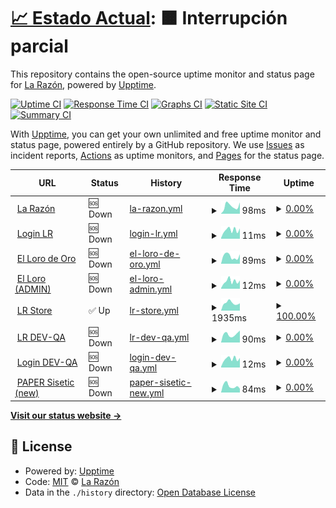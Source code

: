 # [📈 Estado Actual](https://radar.la-razon.com): <!--live status--> **🟧 Interrupción parcial**

This repository contains the open-source uptime monitor and status page for [La Razón](www.la-razon.com), powered by [Upptime](https://github.com/upptime/upptime).

[![Uptime CI](https://github.com/la-razonbo/radar/workflows/Uptime%20CI/badge.svg)](https://github.com/la-razonbo/radar/actions?query=workflow%3A%22Uptime+CI%22)
[![Response Time CI](https://github.com/la-razonbo/radar/workflows/Response%20Time%20CI/badge.svg)](https://github.com/la-razonbo/radar/actions?query=workflow%3A%22Response+Time+CI%22)
[![Graphs CI](https://github.com/la-razonbo/radar/workflows/Graphs%20CI/badge.svg)](https://github.com/la-razonbo/radar/actions?query=workflow%3A%22Graphs+CI%22)
[![Static Site CI](https://github.com/la-razonbo/radar/workflows/Static%20Site%20CI/badge.svg)](https://github.com/la-razonbo/radar/actions?query=workflow%3A%22Static+Site+CI%22)
[![Summary CI](https://github.com/la-razonbo/radar/workflows/Summary%20CI/badge.svg)](https://github.com/la-razonbo/radar/actions?query=workflow%3A%22Summary+CI%22)

With [Upptime](https://upptime.js.org), you can get your own unlimited and free uptime monitor and status page, powered entirely by a GitHub repository. We use [Issues](https://github.com/la-razonbo/radar/issues) as incident reports, [Actions](https://github.com/la-razonbo/radar/actions) as uptime monitors, and [Pages](https://radar.la-razon.com) for the status page.

<!--start: status pages-->
<!-- This summary is generated by Upptime (https://github.com/upptime/upptime) -->
<!-- Do not edit this manually, your changes will be overwritten -->
<!-- prettier-ignore -->
| URL | Status | History | Response Time | Uptime |
| --- | ------ | ------- | ------------- | ------ |
| <img alt="" src="https://cdn.jsdelivr.net/gh/la-razonbo/radar@master/assets/lr-icon.svg" height="13"> [La Razón](https://www.la-razon.com) | 🆘 Down | [la-razon.yml](https://github.com/la-razonbo/radar/commits/HEAD/history/la-razon.yml) | <details><summary><img alt="Response time graph" src="./graphs/la-razon/response-time-week.png" height="20"> 98ms</summary><br><a href="https://radar.la-razon.com/history/la-razon"><img alt="Response time 98" src="https://img.shields.io/endpoint?url=https%3A%2F%2Fraw.githubusercontent.com%2Fla-razonbo%2Fradar%2FHEAD%2Fapi%2Fla-razon%2Fresponse-time.json"></a><br><a href="https://radar.la-razon.com/history/la-razon"><img alt="24-hour response time 129" src="https://img.shields.io/endpoint?url=https%3A%2F%2Fraw.githubusercontent.com%2Fla-razonbo%2Fradar%2FHEAD%2Fapi%2Fla-razon%2Fresponse-time-day.json"></a><br><a href="https://radar.la-razon.com/history/la-razon"><img alt="7-day response time 98" src="https://img.shields.io/endpoint?url=https%3A%2F%2Fraw.githubusercontent.com%2Fla-razonbo%2Fradar%2FHEAD%2Fapi%2Fla-razon%2Fresponse-time-week.json"></a><br><a href="https://radar.la-razon.com/history/la-razon"><img alt="30-day response time 80" src="https://img.shields.io/endpoint?url=https%3A%2F%2Fraw.githubusercontent.com%2Fla-razonbo%2Fradar%2FHEAD%2Fapi%2Fla-razon%2Fresponse-time-month.json"></a><br><a href="https://radar.la-razon.com/history/la-razon"><img alt="1-year response time 98" src="https://img.shields.io/endpoint?url=https%3A%2F%2Fraw.githubusercontent.com%2Fla-razonbo%2Fradar%2FHEAD%2Fapi%2Fla-razon%2Fresponse-time-year.json"></a></details> | <details><summary><a href="https://radar.la-razon.com/history/la-razon">0.00%</a></summary><a href="https://radar.la-razon.com/history/la-razon"><img alt="All-time uptime 2.00%" src="https://img.shields.io/endpoint?url=https%3A%2F%2Fraw.githubusercontent.com%2Fla-razonbo%2Fradar%2FHEAD%2Fapi%2Fla-razon%2Fuptime.json"></a><br><a href="https://radar.la-razon.com/history/la-razon"><img alt="24-hour uptime 0.00%" src="https://img.shields.io/endpoint?url=https%3A%2F%2Fraw.githubusercontent.com%2Fla-razonbo%2Fradar%2FHEAD%2Fapi%2Fla-razon%2Fuptime-day.json"></a><br><a href="https://radar.la-razon.com/history/la-razon"><img alt="7-day uptime 0.00%" src="https://img.shields.io/endpoint?url=https%3A%2F%2Fraw.githubusercontent.com%2Fla-razonbo%2Fradar%2FHEAD%2Fapi%2Fla-razon%2Fuptime-week.json"></a><br><a href="https://radar.la-razon.com/history/la-razon"><img alt="30-day uptime 1.38%" src="https://img.shields.io/endpoint?url=https%3A%2F%2Fraw.githubusercontent.com%2Fla-razonbo%2Fradar%2FHEAD%2Fapi%2Fla-razon%2Fuptime-month.json"></a><br><a href="https://radar.la-razon.com/history/la-razon"><img alt="1-year uptime 2.00%" src="https://img.shields.io/endpoint?url=https%3A%2F%2Fraw.githubusercontent.com%2Fla-razonbo%2Fradar%2FHEAD%2Fapi%2Fla-razon%2Fuptime-year.json"></a></details>
| <img alt="" src="https://cdn.jsdelivr.net/gh/la-razonbo/radar@master/assets/lr-icon.svg" height="13"> [Login LR](https://www.la-razon.com/login) | 🆘 Down | [login-lr.yml](https://github.com/la-razonbo/radar/commits/HEAD/history/login-lr.yml) | <details><summary><img alt="Response time graph" src="./graphs/login-lr/response-time-week.png" height="20"> 11ms</summary><br><a href="https://radar.la-razon.com/history/login-lr"><img alt="Response time 25" src="https://img.shields.io/endpoint?url=https%3A%2F%2Fraw.githubusercontent.com%2Fla-razonbo%2Fradar%2FHEAD%2Fapi%2Flogin-lr%2Fresponse-time.json"></a><br><a href="https://radar.la-razon.com/history/login-lr"><img alt="24-hour response time 9" src="https://img.shields.io/endpoint?url=https%3A%2F%2Fraw.githubusercontent.com%2Fla-razonbo%2Fradar%2FHEAD%2Fapi%2Flogin-lr%2Fresponse-time-day.json"></a><br><a href="https://radar.la-razon.com/history/login-lr"><img alt="7-day response time 11" src="https://img.shields.io/endpoint?url=https%3A%2F%2Fraw.githubusercontent.com%2Fla-razonbo%2Fradar%2FHEAD%2Fapi%2Flogin-lr%2Fresponse-time-week.json"></a><br><a href="https://radar.la-razon.com/history/login-lr"><img alt="30-day response time 11" src="https://img.shields.io/endpoint?url=https%3A%2F%2Fraw.githubusercontent.com%2Fla-razonbo%2Fradar%2FHEAD%2Fapi%2Flogin-lr%2Fresponse-time-month.json"></a><br><a href="https://radar.la-razon.com/history/login-lr"><img alt="1-year response time 25" src="https://img.shields.io/endpoint?url=https%3A%2F%2Fraw.githubusercontent.com%2Fla-razonbo%2Fradar%2FHEAD%2Fapi%2Flogin-lr%2Fresponse-time-year.json"></a></details> | <details><summary><a href="https://radar.la-razon.com/history/login-lr">0.00%</a></summary><a href="https://radar.la-razon.com/history/login-lr"><img alt="All-time uptime 2.00%" src="https://img.shields.io/endpoint?url=https%3A%2F%2Fraw.githubusercontent.com%2Fla-razonbo%2Fradar%2FHEAD%2Fapi%2Flogin-lr%2Fuptime.json"></a><br><a href="https://radar.la-razon.com/history/login-lr"><img alt="24-hour uptime 0.00%" src="https://img.shields.io/endpoint?url=https%3A%2F%2Fraw.githubusercontent.com%2Fla-razonbo%2Fradar%2FHEAD%2Fapi%2Flogin-lr%2Fuptime-day.json"></a><br><a href="https://radar.la-razon.com/history/login-lr"><img alt="7-day uptime 0.00%" src="https://img.shields.io/endpoint?url=https%3A%2F%2Fraw.githubusercontent.com%2Fla-razonbo%2Fradar%2FHEAD%2Fapi%2Flogin-lr%2Fuptime-week.json"></a><br><a href="https://radar.la-razon.com/history/login-lr"><img alt="30-day uptime 1.38%" src="https://img.shields.io/endpoint?url=https%3A%2F%2Fraw.githubusercontent.com%2Fla-razonbo%2Fradar%2FHEAD%2Fapi%2Flogin-lr%2Fuptime-month.json"></a><br><a href="https://radar.la-razon.com/history/login-lr"><img alt="1-year uptime 2.00%" src="https://img.shields.io/endpoint?url=https%3A%2F%2Fraw.githubusercontent.com%2Fla-razonbo%2Fradar%2FHEAD%2Fapi%2Flogin-lr%2Fuptime-year.json"></a></details>
| <img alt="" src="https://lorodeoro.la-razon.com/img/logo/favicon.png" height="13"> [El Loro de Oro](https://lorodeoro.la-razon.com) | 🆘 Down | [el-loro-de-oro.yml](https://github.com/la-razonbo/radar/commits/HEAD/history/el-loro-de-oro.yml) | <details><summary><img alt="Response time graph" src="./graphs/el-loro-de-oro/response-time-week.png" height="20"> 89ms</summary><br><a href="https://radar.la-razon.com/history/el-loro-de-oro"><img alt="Response time 150" src="https://img.shields.io/endpoint?url=https%3A%2F%2Fraw.githubusercontent.com%2Fla-razonbo%2Fradar%2FHEAD%2Fapi%2Fel-loro-de-oro%2Fresponse-time.json"></a><br><a href="https://radar.la-razon.com/history/el-loro-de-oro"><img alt="24-hour response time 70" src="https://img.shields.io/endpoint?url=https%3A%2F%2Fraw.githubusercontent.com%2Fla-razonbo%2Fradar%2FHEAD%2Fapi%2Fel-loro-de-oro%2Fresponse-time-day.json"></a><br><a href="https://radar.la-razon.com/history/el-loro-de-oro"><img alt="7-day response time 89" src="https://img.shields.io/endpoint?url=https%3A%2F%2Fraw.githubusercontent.com%2Fla-razonbo%2Fradar%2FHEAD%2Fapi%2Fel-loro-de-oro%2Fresponse-time-week.json"></a><br><a href="https://radar.la-razon.com/history/el-loro-de-oro"><img alt="30-day response time 84" src="https://img.shields.io/endpoint?url=https%3A%2F%2Fraw.githubusercontent.com%2Fla-razonbo%2Fradar%2FHEAD%2Fapi%2Fel-loro-de-oro%2Fresponse-time-month.json"></a><br><a href="https://radar.la-razon.com/history/el-loro-de-oro"><img alt="1-year response time 150" src="https://img.shields.io/endpoint?url=https%3A%2F%2Fraw.githubusercontent.com%2Fla-razonbo%2Fradar%2FHEAD%2Fapi%2Fel-loro-de-oro%2Fresponse-time-year.json"></a></details> | <details><summary><a href="https://radar.la-razon.com/history/el-loro-de-oro">0.00%</a></summary><a href="https://radar.la-razon.com/history/el-loro-de-oro"><img alt="All-time uptime 2.00%" src="https://img.shields.io/endpoint?url=https%3A%2F%2Fraw.githubusercontent.com%2Fla-razonbo%2Fradar%2FHEAD%2Fapi%2Fel-loro-de-oro%2Fuptime.json"></a><br><a href="https://radar.la-razon.com/history/el-loro-de-oro"><img alt="24-hour uptime 0.00%" src="https://img.shields.io/endpoint?url=https%3A%2F%2Fraw.githubusercontent.com%2Fla-razonbo%2Fradar%2FHEAD%2Fapi%2Fel-loro-de-oro%2Fuptime-day.json"></a><br><a href="https://radar.la-razon.com/history/el-loro-de-oro"><img alt="7-day uptime 0.00%" src="https://img.shields.io/endpoint?url=https%3A%2F%2Fraw.githubusercontent.com%2Fla-razonbo%2Fradar%2FHEAD%2Fapi%2Fel-loro-de-oro%2Fuptime-week.json"></a><br><a href="https://radar.la-razon.com/history/el-loro-de-oro"><img alt="30-day uptime 1.38%" src="https://img.shields.io/endpoint?url=https%3A%2F%2Fraw.githubusercontent.com%2Fla-razonbo%2Fradar%2FHEAD%2Fapi%2Fel-loro-de-oro%2Fuptime-month.json"></a><br><a href="https://radar.la-razon.com/history/el-loro-de-oro"><img alt="1-year uptime 2.00%" src="https://img.shields.io/endpoint?url=https%3A%2F%2Fraw.githubusercontent.com%2Fla-razonbo%2Fradar%2FHEAD%2Fapi%2Fel-loro-de-oro%2Fuptime-year.json"></a></details>
| <img alt="" src="https://lorodeoro.la-razon.com/img/logo/favicon.png" height="13"> [El Loro (ADMIN)](https://lorodeoro.la-razon.com/admin) | 🆘 Down | [el-loro-admin.yml](https://github.com/la-razonbo/radar/commits/HEAD/history/el-loro-admin.yml) | <details><summary><img alt="Response time graph" src="./graphs/el-loro-admin/response-time-week.png" height="20"> 12ms</summary><br><a href="https://radar.la-razon.com/history/el-loro-admin"><img alt="Response time 78" src="https://img.shields.io/endpoint?url=https%3A%2F%2Fraw.githubusercontent.com%2Fla-razonbo%2Fradar%2FHEAD%2Fapi%2Fel-loro-admin%2Fresponse-time.json"></a><br><a href="https://radar.la-razon.com/history/el-loro-admin"><img alt="24-hour response time 12" src="https://img.shields.io/endpoint?url=https%3A%2F%2Fraw.githubusercontent.com%2Fla-razonbo%2Fradar%2FHEAD%2Fapi%2Fel-loro-admin%2Fresponse-time-day.json"></a><br><a href="https://radar.la-razon.com/history/el-loro-admin"><img alt="7-day response time 12" src="https://img.shields.io/endpoint?url=https%3A%2F%2Fraw.githubusercontent.com%2Fla-razonbo%2Fradar%2FHEAD%2Fapi%2Fel-loro-admin%2Fresponse-time-week.json"></a><br><a href="https://radar.la-razon.com/history/el-loro-admin"><img alt="30-day response time 11" src="https://img.shields.io/endpoint?url=https%3A%2F%2Fraw.githubusercontent.com%2Fla-razonbo%2Fradar%2FHEAD%2Fapi%2Fel-loro-admin%2Fresponse-time-month.json"></a><br><a href="https://radar.la-razon.com/history/el-loro-admin"><img alt="1-year response time 78" src="https://img.shields.io/endpoint?url=https%3A%2F%2Fraw.githubusercontent.com%2Fla-razonbo%2Fradar%2FHEAD%2Fapi%2Fel-loro-admin%2Fresponse-time-year.json"></a></details> | <details><summary><a href="https://radar.la-razon.com/history/el-loro-admin">0.00%</a></summary><a href="https://radar.la-razon.com/history/el-loro-admin"><img alt="All-time uptime 2.01%" src="https://img.shields.io/endpoint?url=https%3A%2F%2Fraw.githubusercontent.com%2Fla-razonbo%2Fradar%2FHEAD%2Fapi%2Fel-loro-admin%2Fuptime.json"></a><br><a href="https://radar.la-razon.com/history/el-loro-admin"><img alt="24-hour uptime 0.00%" src="https://img.shields.io/endpoint?url=https%3A%2F%2Fraw.githubusercontent.com%2Fla-razonbo%2Fradar%2FHEAD%2Fapi%2Fel-loro-admin%2Fuptime-day.json"></a><br><a href="https://radar.la-razon.com/history/el-loro-admin"><img alt="7-day uptime 0.00%" src="https://img.shields.io/endpoint?url=https%3A%2F%2Fraw.githubusercontent.com%2Fla-razonbo%2Fradar%2FHEAD%2Fapi%2Fel-loro-admin%2Fuptime-week.json"></a><br><a href="https://radar.la-razon.com/history/el-loro-admin"><img alt="30-day uptime 1.38%" src="https://img.shields.io/endpoint?url=https%3A%2F%2Fraw.githubusercontent.com%2Fla-razonbo%2Fradar%2FHEAD%2Fapi%2Fel-loro-admin%2Fuptime-month.json"></a><br><a href="https://radar.la-razon.com/history/el-loro-admin"><img alt="1-year uptime 2.01%" src="https://img.shields.io/endpoint?url=https%3A%2F%2Fraw.githubusercontent.com%2Fla-razonbo%2Fradar%2FHEAD%2Fapi%2Fel-loro-admin%2Fuptime-year.json"></a></details>
| <img alt="" src="https://icons.duckduckgo.com/ip3/la-razon.ventas.com.bo.ico" height="13"> [LR Store](https://la-razon.ventas.com.bo) | ✅ Up | [lr-store.yml](https://github.com/la-razonbo/radar/commits/HEAD/history/lr-store.yml) | <details><summary><img alt="Response time graph" src="./graphs/lr-store/response-time-week.png" height="20"> 1935ms</summary><br><a href="https://radar.la-razon.com/history/lr-store"><img alt="Response time 2201" src="https://img.shields.io/endpoint?url=https%3A%2F%2Fraw.githubusercontent.com%2Fla-razonbo%2Fradar%2FHEAD%2Fapi%2Flr-store%2Fresponse-time.json"></a><br><a href="https://radar.la-razon.com/history/lr-store"><img alt="24-hour response time 2486" src="https://img.shields.io/endpoint?url=https%3A%2F%2Fraw.githubusercontent.com%2Fla-razonbo%2Fradar%2FHEAD%2Fapi%2Flr-store%2Fresponse-time-day.json"></a><br><a href="https://radar.la-razon.com/history/lr-store"><img alt="7-day response time 1935" src="https://img.shields.io/endpoint?url=https%3A%2F%2Fraw.githubusercontent.com%2Fla-razonbo%2Fradar%2FHEAD%2Fapi%2Flr-store%2Fresponse-time-week.json"></a><br><a href="https://radar.la-razon.com/history/lr-store"><img alt="30-day response time 1987" src="https://img.shields.io/endpoint?url=https%3A%2F%2Fraw.githubusercontent.com%2Fla-razonbo%2Fradar%2FHEAD%2Fapi%2Flr-store%2Fresponse-time-month.json"></a><br><a href="https://radar.la-razon.com/history/lr-store"><img alt="1-year response time 2201" src="https://img.shields.io/endpoint?url=https%3A%2F%2Fraw.githubusercontent.com%2Fla-razonbo%2Fradar%2FHEAD%2Fapi%2Flr-store%2Fresponse-time-year.json"></a></details> | <details><summary><a href="https://radar.la-razon.com/history/lr-store">100.00%</a></summary><a href="https://radar.la-razon.com/history/lr-store"><img alt="All-time uptime 99.40%" src="https://img.shields.io/endpoint?url=https%3A%2F%2Fraw.githubusercontent.com%2Fla-razonbo%2Fradar%2FHEAD%2Fapi%2Flr-store%2Fuptime.json"></a><br><a href="https://radar.la-razon.com/history/lr-store"><img alt="24-hour uptime 100.00%" src="https://img.shields.io/endpoint?url=https%3A%2F%2Fraw.githubusercontent.com%2Fla-razonbo%2Fradar%2FHEAD%2Fapi%2Flr-store%2Fuptime-day.json"></a><br><a href="https://radar.la-razon.com/history/lr-store"><img alt="7-day uptime 100.00%" src="https://img.shields.io/endpoint?url=https%3A%2F%2Fraw.githubusercontent.com%2Fla-razonbo%2Fradar%2FHEAD%2Fapi%2Flr-store%2Fuptime-week.json"></a><br><a href="https://radar.la-razon.com/history/lr-store"><img alt="30-day uptime 100.00%" src="https://img.shields.io/endpoint?url=https%3A%2F%2Fraw.githubusercontent.com%2Fla-razonbo%2Fradar%2FHEAD%2Fapi%2Flr-store%2Fuptime-month.json"></a><br><a href="https://radar.la-razon.com/history/lr-store"><img alt="1-year uptime 99.40%" src="https://img.shields.io/endpoint?url=https%3A%2F%2Fraw.githubusercontent.com%2Fla-razonbo%2Fradar%2FHEAD%2Fapi%2Flr-store%2Fuptime-year.json"></a></details>
| <img alt="" src="https://cdn.jsdelivr.net/gh/la-razonbo/radar@master/assets/lr-icon.svg" height="13"> [LR DEV-QA](https://dev-qa.la-razon.com) | 🆘 Down | [lr-dev-qa.yml](https://github.com/la-razonbo/radar/commits/HEAD/history/lr-dev-qa.yml) | <details><summary><img alt="Response time graph" src="./graphs/lr-dev-qa/response-time-week.png" height="20"> 90ms</summary><br><a href="https://radar.la-razon.com/history/lr-dev-qa"><img alt="Response time 116" src="https://img.shields.io/endpoint?url=https%3A%2F%2Fraw.githubusercontent.com%2Fla-razonbo%2Fradar%2FHEAD%2Fapi%2Flr-dev-qa%2Fresponse-time.json"></a><br><a href="https://radar.la-razon.com/history/lr-dev-qa"><img alt="24-hour response time 164" src="https://img.shields.io/endpoint?url=https%3A%2F%2Fraw.githubusercontent.com%2Fla-razonbo%2Fradar%2FHEAD%2Fapi%2Flr-dev-qa%2Fresponse-time-day.json"></a><br><a href="https://radar.la-razon.com/history/lr-dev-qa"><img alt="7-day response time 90" src="https://img.shields.io/endpoint?url=https%3A%2F%2Fraw.githubusercontent.com%2Fla-razonbo%2Fradar%2FHEAD%2Fapi%2Flr-dev-qa%2Fresponse-time-week.json"></a><br><a href="https://radar.la-razon.com/history/lr-dev-qa"><img alt="30-day response time 81" src="https://img.shields.io/endpoint?url=https%3A%2F%2Fraw.githubusercontent.com%2Fla-razonbo%2Fradar%2FHEAD%2Fapi%2Flr-dev-qa%2Fresponse-time-month.json"></a><br><a href="https://radar.la-razon.com/history/lr-dev-qa"><img alt="1-year response time 116" src="https://img.shields.io/endpoint?url=https%3A%2F%2Fraw.githubusercontent.com%2Fla-razonbo%2Fradar%2FHEAD%2Fapi%2Flr-dev-qa%2Fresponse-time-year.json"></a></details> | <details><summary><a href="https://radar.la-razon.com/history/lr-dev-qa">0.00%</a></summary><a href="https://radar.la-razon.com/history/lr-dev-qa"><img alt="All-time uptime 1.92%" src="https://img.shields.io/endpoint?url=https%3A%2F%2Fraw.githubusercontent.com%2Fla-razonbo%2Fradar%2FHEAD%2Fapi%2Flr-dev-qa%2Fuptime.json"></a><br><a href="https://radar.la-razon.com/history/lr-dev-qa"><img alt="24-hour uptime 0.00%" src="https://img.shields.io/endpoint?url=https%3A%2F%2Fraw.githubusercontent.com%2Fla-razonbo%2Fradar%2FHEAD%2Fapi%2Flr-dev-qa%2Fuptime-day.json"></a><br><a href="https://radar.la-razon.com/history/lr-dev-qa"><img alt="7-day uptime 0.00%" src="https://img.shields.io/endpoint?url=https%3A%2F%2Fraw.githubusercontent.com%2Fla-razonbo%2Fradar%2FHEAD%2Fapi%2Flr-dev-qa%2Fuptime-week.json"></a><br><a href="https://radar.la-razon.com/history/lr-dev-qa"><img alt="30-day uptime 1.38%" src="https://img.shields.io/endpoint?url=https%3A%2F%2Fraw.githubusercontent.com%2Fla-razonbo%2Fradar%2FHEAD%2Fapi%2Flr-dev-qa%2Fuptime-month.json"></a><br><a href="https://radar.la-razon.com/history/lr-dev-qa"><img alt="1-year uptime 1.92%" src="https://img.shields.io/endpoint?url=https%3A%2F%2Fraw.githubusercontent.com%2Fla-razonbo%2Fradar%2FHEAD%2Fapi%2Flr-dev-qa%2Fuptime-year.json"></a></details>
| <img alt="" src="https://cdn.jsdelivr.net/gh/la-razonbo/radar@master/assets/lr-icon.svg" height="13"> [Login DEV-QA](https://dev-qa.la-razon.com/login) | 🆘 Down | [login-dev-qa.yml](https://github.com/la-razonbo/radar/commits/HEAD/history/login-dev-qa.yml) | <details><summary><img alt="Response time graph" src="./graphs/login-dev-qa/response-time-week.png" height="20"> 12ms</summary><br><a href="https://radar.la-razon.com/history/login-dev-qa"><img alt="Response time 22" src="https://img.shields.io/endpoint?url=https%3A%2F%2Fraw.githubusercontent.com%2Fla-razonbo%2Fradar%2FHEAD%2Fapi%2Flogin-dev-qa%2Fresponse-time.json"></a><br><a href="https://radar.la-razon.com/history/login-dev-qa"><img alt="24-hour response time 12" src="https://img.shields.io/endpoint?url=https%3A%2F%2Fraw.githubusercontent.com%2Fla-razonbo%2Fradar%2FHEAD%2Fapi%2Flogin-dev-qa%2Fresponse-time-day.json"></a><br><a href="https://radar.la-razon.com/history/login-dev-qa"><img alt="7-day response time 12" src="https://img.shields.io/endpoint?url=https%3A%2F%2Fraw.githubusercontent.com%2Fla-razonbo%2Fradar%2FHEAD%2Fapi%2Flogin-dev-qa%2Fresponse-time-week.json"></a><br><a href="https://radar.la-razon.com/history/login-dev-qa"><img alt="30-day response time 11" src="https://img.shields.io/endpoint?url=https%3A%2F%2Fraw.githubusercontent.com%2Fla-razonbo%2Fradar%2FHEAD%2Fapi%2Flogin-dev-qa%2Fresponse-time-month.json"></a><br><a href="https://radar.la-razon.com/history/login-dev-qa"><img alt="1-year response time 22" src="https://img.shields.io/endpoint?url=https%3A%2F%2Fraw.githubusercontent.com%2Fla-razonbo%2Fradar%2FHEAD%2Fapi%2Flogin-dev-qa%2Fresponse-time-year.json"></a></details> | <details><summary><a href="https://radar.la-razon.com/history/login-dev-qa">0.00%</a></summary><a href="https://radar.la-razon.com/history/login-dev-qa"><img alt="All-time uptime 1.92%" src="https://img.shields.io/endpoint?url=https%3A%2F%2Fraw.githubusercontent.com%2Fla-razonbo%2Fradar%2FHEAD%2Fapi%2Flogin-dev-qa%2Fuptime.json"></a><br><a href="https://radar.la-razon.com/history/login-dev-qa"><img alt="24-hour uptime 0.00%" src="https://img.shields.io/endpoint?url=https%3A%2F%2Fraw.githubusercontent.com%2Fla-razonbo%2Fradar%2FHEAD%2Fapi%2Flogin-dev-qa%2Fuptime-day.json"></a><br><a href="https://radar.la-razon.com/history/login-dev-qa"><img alt="7-day uptime 0.00%" src="https://img.shields.io/endpoint?url=https%3A%2F%2Fraw.githubusercontent.com%2Fla-razonbo%2Fradar%2FHEAD%2Fapi%2Flogin-dev-qa%2Fuptime-week.json"></a><br><a href="https://radar.la-razon.com/history/login-dev-qa"><img alt="30-day uptime 1.38%" src="https://img.shields.io/endpoint?url=https%3A%2F%2Fraw.githubusercontent.com%2Fla-razonbo%2Fradar%2FHEAD%2Fapi%2Flogin-dev-qa%2Fuptime-month.json"></a><br><a href="https://radar.la-razon.com/history/login-dev-qa"><img alt="1-year uptime 1.92%" src="https://img.shields.io/endpoint?url=https%3A%2F%2Fraw.githubusercontent.com%2Fla-razonbo%2Fradar%2FHEAD%2Fapi%2Flogin-dev-qa%2Fuptime-year.json"></a></details>
| <img alt="" src="https://cdn.jsdelivr.net/gh/la-razonbo/radar@master/assets/flip-icon.png" height="13"> [PAPER Sisetic (new)](https://ipaper.la-razon.com) | 🆘 Down | [paper-sisetic-new.yml](https://github.com/la-razonbo/radar/commits/HEAD/history/paper-sisetic-new.yml) | <details><summary><img alt="Response time graph" src="./graphs/paper-sisetic-new/response-time-week.png" height="20"> 84ms</summary><br><a href="https://radar.la-razon.com/history/paper-sisetic-new"><img alt="Response time 92" src="https://img.shields.io/endpoint?url=https%3A%2F%2Fraw.githubusercontent.com%2Fla-razonbo%2Fradar%2FHEAD%2Fapi%2Fpaper-sisetic-new%2Fresponse-time.json"></a><br><a href="https://radar.la-razon.com/history/paper-sisetic-new"><img alt="24-hour response time 134" src="https://img.shields.io/endpoint?url=https%3A%2F%2Fraw.githubusercontent.com%2Fla-razonbo%2Fradar%2FHEAD%2Fapi%2Fpaper-sisetic-new%2Fresponse-time-day.json"></a><br><a href="https://radar.la-razon.com/history/paper-sisetic-new"><img alt="7-day response time 84" src="https://img.shields.io/endpoint?url=https%3A%2F%2Fraw.githubusercontent.com%2Fla-razonbo%2Fradar%2FHEAD%2Fapi%2Fpaper-sisetic-new%2Fresponse-time-week.json"></a><br><a href="https://radar.la-razon.com/history/paper-sisetic-new"><img alt="30-day response time 77" src="https://img.shields.io/endpoint?url=https%3A%2F%2Fraw.githubusercontent.com%2Fla-razonbo%2Fradar%2FHEAD%2Fapi%2Fpaper-sisetic-new%2Fresponse-time-month.json"></a><br><a href="https://radar.la-razon.com/history/paper-sisetic-new"><img alt="1-year response time 92" src="https://img.shields.io/endpoint?url=https%3A%2F%2Fraw.githubusercontent.com%2Fla-razonbo%2Fradar%2FHEAD%2Fapi%2Fpaper-sisetic-new%2Fresponse-time-year.json"></a></details> | <details><summary><a href="https://radar.la-razon.com/history/paper-sisetic-new">0.00%</a></summary><a href="https://radar.la-razon.com/history/paper-sisetic-new"><img alt="All-time uptime 2.00%" src="https://img.shields.io/endpoint?url=https%3A%2F%2Fraw.githubusercontent.com%2Fla-razonbo%2Fradar%2FHEAD%2Fapi%2Fpaper-sisetic-new%2Fuptime.json"></a><br><a href="https://radar.la-razon.com/history/paper-sisetic-new"><img alt="24-hour uptime 0.00%" src="https://img.shields.io/endpoint?url=https%3A%2F%2Fraw.githubusercontent.com%2Fla-razonbo%2Fradar%2FHEAD%2Fapi%2Fpaper-sisetic-new%2Fuptime-day.json"></a><br><a href="https://radar.la-razon.com/history/paper-sisetic-new"><img alt="7-day uptime 0.00%" src="https://img.shields.io/endpoint?url=https%3A%2F%2Fraw.githubusercontent.com%2Fla-razonbo%2Fradar%2FHEAD%2Fapi%2Fpaper-sisetic-new%2Fuptime-week.json"></a><br><a href="https://radar.la-razon.com/history/paper-sisetic-new"><img alt="30-day uptime 1.38%" src="https://img.shields.io/endpoint?url=https%3A%2F%2Fraw.githubusercontent.com%2Fla-razonbo%2Fradar%2FHEAD%2Fapi%2Fpaper-sisetic-new%2Fuptime-month.json"></a><br><a href="https://radar.la-razon.com/history/paper-sisetic-new"><img alt="1-year uptime 2.00%" src="https://img.shields.io/endpoint?url=https%3A%2F%2Fraw.githubusercontent.com%2Fla-razonbo%2Fradar%2FHEAD%2Fapi%2Fpaper-sisetic-new%2Fuptime-year.json"></a></details>

<!--end: status pages-->

[**Visit our status website →**](https://radar.la-razon.com)

## 📄 License

- Powered by: [Upptime](https://github.com/upptime/upptime)
- Code: [MIT](./LICENSE) © [La Razón](www.la-razon.com)
- Data in the `./history` directory: [Open Database License](https://opendatacommons.org/licenses/odbl/1-0/)
